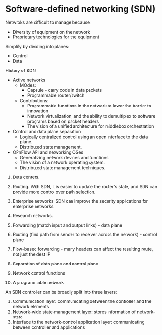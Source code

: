# Software-defined networking (SDN)

Netwroks are difficult to manage because:
- Diversity of equipment on the network
- Proprietary technologies for the equipment

Simplify by dividing into planes:
- Control
- Data

History of SDN:
- Active networks
  - MOdes:
    - Capsule - carry code in data packets
    - Programmable router/switch
  - Contributions:
    - Programmable functions in the network to lower the barrier to innovation
    - Network virtualization, and the ability to demultiplex to software programs based on packet headers
    - The vision of a unified architecture for middlebox orchestration
- Control and data plane separation
  - Logically centralized control using an open interface to the data plane.
  - Distributed state management.
- OPnFlow API and networking OSes
  - Generalizing network devices and functions.
  - The vision of a network operating system.
  - Distributed state management techniques.


1. Data centers.
2. Routing.  With SDN, it is easier to update the router's state, and SDN can provide more control over path selection. 
3. Enterprise networks. SDN can improve the security applications for enterprise networks. 
4. Research networks.

1. Forwarding (match input and output links) - data plane 
2. Routing (find path from sender to receiver across the network) - control plane

1. Flow-based forwarding -  many headers can affect the resulting route, not just the dest IP
2. Separation of data plane and control plane
3. Network control functions
4. A programmable network

An SDN controller can be broadly split into three layers: 
1. Communication layer: communicating between the controller and the network elements
2. Network-wide state-management layer: stores information of network-state
3. Interface to the network-control application layer:  communicating between controller and applications